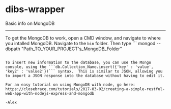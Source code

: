 # dibs-wrapper

Basic info on MongoDB
______________________________________________________________________________________________________________________________
To get the MongoDB to work, open a CMD window, and navigate to where you intalled MongoDB.  Navigate to the ```bin``` folder. Then type ```
mongod --dbpath "Path_TO_YOUR_PROJECT's_MongoDB_Folder"
``` to set the path of the database to the correct one.  Mongo should start on localhost port 27017, or whatever you may have changed it to, if you provided the right path.  You may open annother command prompt window within the MongoDB\bin folder, and type mongo to view the read and write requests to the db.

To insert new information to the database, you can use the Mongo console, using the ```db.Collection_Name.insert({'key' : 'value', 'key2' : 'value2'})``` syntax.  This is similar to JSON, allowing you to import a JSON response into the database without having to edit it. 

For an easy tutorial on using MongoDB with node, go here: https://closebrace.com/tutorials/2017-03-02/creating-a-simple-restful-web-app-with-nodejs-express-and-mongodb

-Alex